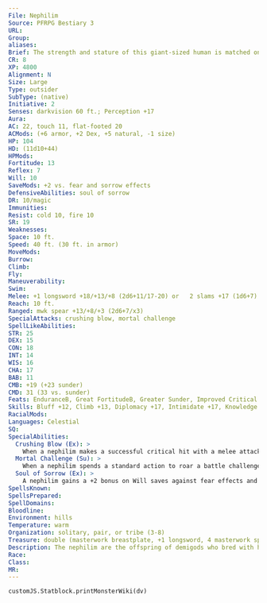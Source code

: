 ```yaml
---
File: Nephilim
Source: PFRPG Bestiary 3
URL: 
Group: 
aliases: 
Brief: The strength and stature of this giant-sized human is matched only by the nobility of its bearing.
CR: 8
XP: 4800
Alignment: N
Size: Large
Type: outsider
SubType: (native)
Initiative: 2
Senses: darkvision 60 ft.; Perception +17
Aura: 
AC: 22, touch 11, flat-footed 20
ACMods: (+6 armor, +2 Dex, +5 natural, -1 size)
HP: 104
HD: (11d10+44)
HPMods: 
Fortitude: 13
Reflex: 7
Will: 10
SaveMods: +2 vs. fear and sorrow effects
DefensiveAbilities: soul of sorrow
DR: 10/magic
Immunities: 
Resist: cold 10, fire 10
SR: 19
Weaknesses: 
Space: 10 ft.
Speed: 40 ft. (30 ft. in armor)
MoveMods: 
Burrow: 
Climb: 
Fly: 
Maneuverability: 
Swim: 
Melee: +1 longsword +18/+13/+8 (2d6+11/17-20) or   2 slams +17 (1d6+7)
Reach: 10 ft.
Ranged: mwk spear +13/+8/+3 (2d6+7/x3)
SpecialAttacks: crushing blow, mortal challenge
SpellLikeAbilities: 
STR: 25
DEX: 15
CON: 18
INT: 14
WIS: 16
CHA: 17
BAB: 11
CMB: +19 (+23 sunder)
CMD: 31 (33 vs. sunder)
Feats: EnduranceB, Great FortitudeB, Greater Sunder, Improved Critical (longsword), Improved Lightning Reflexes, Improved Sunder, Power Attack, Quick Draw
Skills: Bluff +12, Climb +13, Diplomacy +17, Intimidate +17, Knowledge (geography, planes) +11, Perception +17, Sense Motive +17, Stealth +9, Survival +12
RacialMods: 
Languages: Celestial
SQ: 
SpecialAbilities:
  Crushing Blow (Ex): >
    When a nephilim makes a successful critical hit with a melee attack, the target must make a DC 22 Fortitude save or take an  additional 3d6 points of nonlethal damage and be staggered for 1 round. The save DC is Strength-based.
  Mortal Challenge (Su): >
    When a nephilim spends a standard action to roar a battle challenge, all humanoids and monstrous humanoids within 100 feet of the nephilim must make a DC 18 Will save to avoid becoming frightened for 5d6 rounds. On a successful save, the creatures only become shaken for that time. Creatures with more HD than the nephilim become shaken if they fail their save, and suffer no effect if they succeed. A creature that succeeds at the save is immune to that nephilim's mortal challenge for 24 hours. This is a mind-affecting fear effect. The save DC is Charisma-based.
  Soul of Sorrow (Ex): >
    A nephilim gains a +2 bonus on Will saves against fear effects and any effect that causes sorrow.
SpellsKnown: 
SpellsPrepared: 
SpellDomains: 
Bloodline: 
Environment: hills
Temperature: warm
Organization: solitary, pair, or tribe (3-8)
Treasure: double (masterwork breastplate, +1 longsword, 4 masterwork spears, other treasure)
Description: The nephilim are the offspring of demigods who bred with humans. This joining resulted in a race of giant-sized beings possessed of a shard of divine power and the mortal consciousness of humans. A nephilim stands 11 feet tall and weighs 1,100 pounds. Its divine heritage grants it a lifespan of almost 600 years.  Nephilim are a nomadic, secretive race. This isolationism has only heightened the wild tales surrounding them, making it even harder for other races to trust them. While the ancient animosity humans once had against them has been largely forgotten, zealots occasionally try to mount pogroms and crusades to wipe the nephilim out forever. The nephilim have proven strikingly resistant to these efforts.
Race: 
Class: 
MR: 
---
```

```dataviewjs
customJS.Statblock.printMonsterWiki(dv)
```
